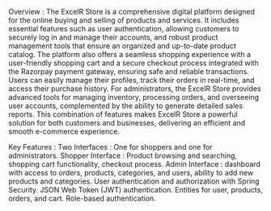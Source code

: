 Overview :
The ExcelR Store is a comprehensive digital platform designed for the online buying and selling of products and services. It includes essential features such as user authentication, allowing customers to securely log in and manage their accounts, and robust product management tools that ensure an organized and up-to-date product catalog. The platform also offers a seamless shopping experience with a user-friendly shopping cart and a secure checkout process integrated with the Razorpay payment gateway, ensuring safe and reliable transactions. Users can easily manage their profiles, track their orders in real-time, and access their purchase history. For administrators, the ExcelR Store provides advanced tools for managing inventory, processing orders, and overseeing user accounts, complemented by the ability to generate detailed sales reports. This combination of features makes ExcelR Store a powerful solution for both customers and businesses, delivering an efficient and smooth e-commerce experience.

Key Features :
Two Interfaces : One for shoppers and one for administrators.
Shopper Interface : Product browsing and searching, shopping cart functionality, checkout process.
Admin Interface : dashboard with access to orders, products, categories, and users, ability to add new products and categories.
User authentication and authorization with Spring Security.
JSON Web Token (JWT) authentication.
Entities for user, products, orders, and cart.
Role-based authentication.
